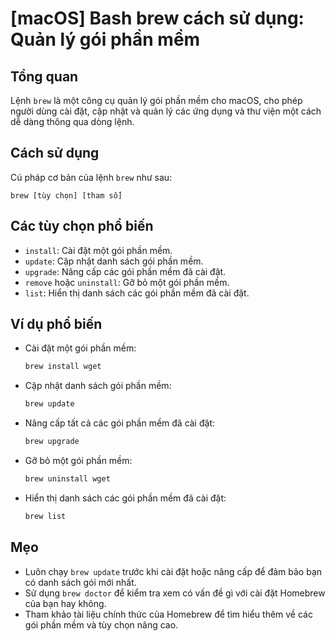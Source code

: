# [macOS] Bash brew cách sử dụng: Quản lý gói phần mềm

## Tổng quan
Lệnh `brew` là một công cụ quản lý gói phần mềm cho macOS, cho phép người dùng cài đặt, cập nhật và quản lý các ứng dụng và thư viện một cách dễ dàng thông qua dòng lệnh.

## Cách sử dụng
Cú pháp cơ bản của lệnh `brew` như sau:
```
brew [tùy chọn] [tham số]
```

## Các tùy chọn phổ biến
- `install`: Cài đặt một gói phần mềm.
- `update`: Cập nhật danh sách gói phần mềm.
- `upgrade`: Nâng cấp các gói phần mềm đã cài đặt.
- `remove` hoặc `uninstall`: Gỡ bỏ một gói phần mềm.
- `list`: Hiển thị danh sách các gói phần mềm đã cài đặt.

## Ví dụ phổ biến
- Cài đặt một gói phần mềm:
  ```bash
  brew install wget
  ```
  
- Cập nhật danh sách gói phần mềm:
  ```bash
  brew update
  ```

- Nâng cấp tất cả các gói phần mềm đã cài đặt:
  ```bash
  brew upgrade
  ```

- Gỡ bỏ một gói phần mềm:
  ```bash
  brew uninstall wget
  ```

- Hiển thị danh sách các gói phần mềm đã cài đặt:
  ```bash
  brew list
  ```

## Mẹo
- Luôn chạy `brew update` trước khi cài đặt hoặc nâng cấp để đảm bảo bạn có danh sách gói mới nhất.
- Sử dụng `brew doctor` để kiểm tra xem có vấn đề gì với cài đặt Homebrew của bạn hay không.
- Tham khảo tài liệu chính thức của Homebrew để tìm hiểu thêm về các gói phần mềm và tùy chọn nâng cao.